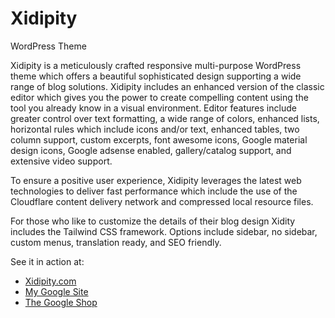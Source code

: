 # Xidipity
WordPress Theme

Xidipity is a meticulously crafted responsive multi-purpose WordPress theme which offers a beautiful sophisticated design supporting a wide range of blog solutions. Xidipity includes an enhanced version of the classic editor which gives you the power to create compelling content using the tool you already know in a visual environment. Editor features include greater control over text formatting, a wide range of colors, enhanced lists, horizontal rules which include icons and/or text, enhanced tables, two column support, custom excerpts, font awesome icons, Google material design icons, Google adsense enabled, gallery/catalog support, and extensive video support.  

To ensure a positive user experience, Xidipity leverages the latest web technologies to deliver fast performance which include the use of the Cloudflare content delivery network and compressed local resource files.  

For those who like to customize the details of their blog design Xidity includes the Tailwind CSS framework. Options include sidebar, no sidebar, custom menus, translation ready, and SEO friendly.  

See it in action at: 
- [Xidipity.com](https://www.xidipity.com/)
- [My Google Site](https://mygooglesite.com/)
- [The Google Shop](https://thegoogleshop.com/)
